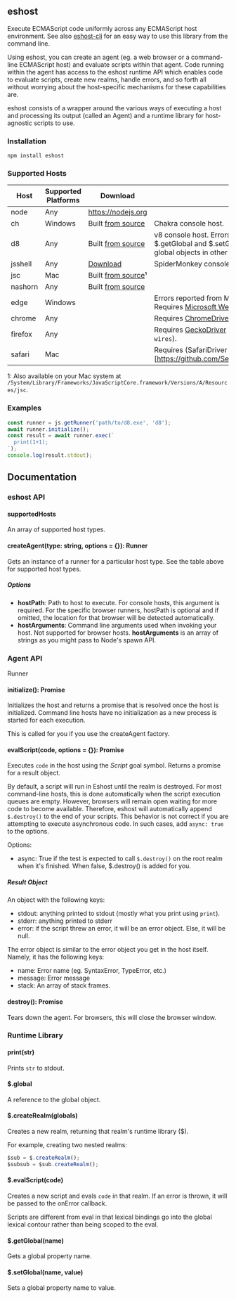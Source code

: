 ## eshost

Execute ECMAScript code uniformly across any ECMAScript host environment. See also [eshost-cli](https://github.com/bterlson/eshost-cli) for an easy way to use this library from the command line.

Using eshost, you can create an agent (eg. a web browser or a command-line ECMAScript host) and evaluate scripts within that agent. Code running within the agent has access to the eshost runtime API which enables code to evaluate scripts, create new realms, handle errors, and so forth all without worrying about the host-specific mechanisms for these capabilities are.

eshost consists of a wrapper around the various ways of executing a host and processing its output (called an Agent) and a runtime library for host-agnostic scripts to use.

### Installation

```
npm install eshost
```

### Supported Hosts

| Host | Supported Platforms | Download | Notes |
|------|---------------------|----------|-------|
| node | Any | https://nodejs.org | |
| ch | Windows | Built [from source](https://github.com/microsoft/chakracore)| Chakra console host. |
| d8 | Any | Built [from source](https://github.com/v8/v8) | v8 console host. Errors are reported on stdout. Use $.getGlobal and $.setGlobal to get and set properties of global objects in other realms. |
| jsshell | Any | [Download](https://archive.mozilla.org/pub/firefox/nightly/latest-mozilla-central/) | SpiderMonkey console host. |
| jsc | Mac | Built [from source](http://trac.webkit.org/wiki/JavaScriptCore)¹ | |
| nashorn | Any | Built [from source](https://wiki.openjdk.java.net/display/Nashorn/Building+Nashorn) | |
| edge | Windows | | Errors reported from Microsoft Edge are all of type Error. Requires [Microsoft WebDriver](https://developer.microsoft.com/en-us/microsoft-edge/platform/documentation/dev-guide/tools/webdriver/) in your path. |
| chrome | Any | | Requires [ChromeDriver](https://sites.google.com/a/chromium.org/chromedriver/downloads) in your path.|
| firefox | Any | | Requires [GeckoDriver](https://github.com/mozilla/geckodriver/releases) in your path (possibly renamed to `wires`).|
| safari | Mac | | Requires (SafariDriver browser extension)[https://github.com/SeleniumHQ/selenium/wiki/SafariDriver]. |

1: Also available on your Mac system at `/System/Library/Frameworks/JavaScriptCore.framework/Versions/A/Resources/jsc`.

### Examples

```js
const runner = js.getRunner('path/to/d8.exe', 'd8');
await runner.initialize();
const result = await runner.exec(`
  print(1+1);
`);
console.log(result.stdout);
```

## Documentation

### eshost API
#### supportedHosts

An array of supported host types.

#### createAgent(type: string, options = {}): Runner
Gets an instance of a runner for a particular host type. See the table above for supported host types.

##### Options

* **hostPath**: Path to host to execute. For console hosts, this argument is required. For the specific browser runners, hostPath is optional and if omitted, the location for that browser will be detected automatically.
* **hostArguments**:  Command line arguments used when invoking your host. Not supported for browser hosts. **hostArguments** is an array of strings as you might pass to Node's spawn API.

### Agent API
Runner
#### initialize(): Promise<void>
Initializes the host and returns a promise that is resolved once the host is initialized. Command line hosts have no initialization as a new process is started for each execution.

This is called for you if you use the createAgent factory.

#### evalScript(code, options = {}): Promise<Result>
Executes `code` in the host using the _Script_ goal symbol. Returns a promise for a result object.

By default, a script will run in Eshost until the realm is destroyed. For most command-line hosts, this is done automatically when the script execution queues are empty. However, browsers will remain open waiting for more code to become available. Therefore, eshost will automatically append `$.destroy()` to the end of your scripts. This behavior is not correct if you are attempting to execute asynchronous code. In such cases, add `async: true` to the options.

Options:

* async: True if the test is expected to call `$.destroy()` on the root realm when it's finished. When false, $.destroy() is added for you.

##### Result Object
An object with the following keys:

* stdout: anything printed to stdout (mostly what you print using `print`).
* stderr: anything printed to stderr
* error: if the script threw an error, it will be an error object. Else, it will be null.

The error object is similar to the error object you get in the host itself. Namely, it has the following keys:

* name: Error name (eg. SyntaxError, TypeError, etc.)
* message: Error message
* stack: An array of stack frames.

#### destroy(): Promise<void>
Tears down the agent. For browsers, this will close the browser window.

### Runtime Library

#### print(str)
Prints `str` to stdout.

#### $.global
A reference to the global object.

#### $.createRealm(globals)
Creates a new realm, returning that realm's runtime library ($).

For example, creating two nested realms:

```js
$sub = $.createRealm();
$subsub = $sub.createRealm();
```

#### $.evalScript(code)
Creates a new script and evals `code` in that realm. If an error is thrown, it will be passed to the onError callback.

Scripts are different from eval in that lexical bindings go into the global lexical contour rather than being scoped to the eval.

#### $.getGlobal(name)
Gets a global property name.

#### $.setGlobal(name, value)
Sets a global property name to value.

